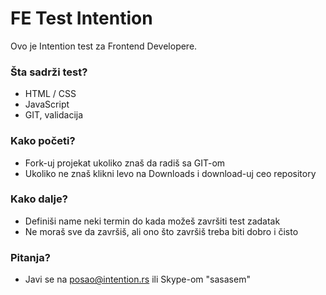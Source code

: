 # FE Test Intention #

Ovo je Intention test za Frontend Developere.

### Šta sadrži test? ###

* HTML / CSS
* JavaScript
* GIT, validacija

### Kako početi? ###

* Fork-uj projekat ukoliko znaš da radiš sa GIT-om
* Ukoliko ne znaš klikni levo na Downloads i download-uj ceo repository

### Kako dalje? ###

* Definiši name neki termin do kada možeš završiti test zadatak
* Ne moraš sve da završiš, ali ono što završiš treba biti dobro i čisto

### Pitanja? ###

* Javi se na posao@intention.rs ili Skype-om "sasasem"